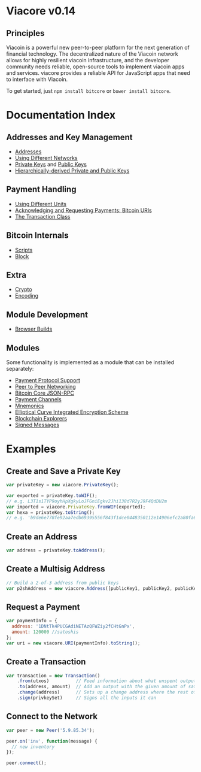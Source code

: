 # Viacore v0.14

## Principles

Viacoin is a powerful new peer-to-peer platform for the next generation of financial technology. The decentralized nature of the Viacoin network allows for highly resilient viacoin infrastructure, and the developer community needs reliable, open-source tools to implement viacoin apps and services. viacore provides a reliable API for JavaScript apps that need to interface with Viacoin.

To get started, just `npm install bitcore` or `bower install bitcore`.

# Documentation Index

## Addresses and Key Management

* [Addresses](address.md)
* [Using Different Networks](networks.md)
* [Private Keys](privatekey.md) and [Public Keys](publickey.md)
* [Hierarchically-derived Private and Public Keys](hierarchical.md)

## Payment Handling
* [Using Different Units](unit.md)
* [Acknowledging and Requesting Payments: Bitcoin URIs](uri.md)
* [The Transaction Class](transaction.md)

## Bitcoin Internals
* [Scripts](script.md)
* [Block](block.md)

## Extra
* [Crypto](crypto.md)
* [Encoding](encoding.md)

## Module Development
* [Browser Builds](browser.md)

## Modules

Some functionality is implemented as a module that can be installed separately:

* [Payment Protocol Support](https://github.com/viacoin/viacore-payment-protocol)
* [Peer to Peer Networking](https://github.com/viacoin/viacore-p2p)
* [Bitcoin Core JSON-RPC](https://github.com/viacoin/bitcoind-rpc)
* [Payment Channels](https://github.com/viacoin/viacore-channel)
* [Mnemonics](https://github.com/viacoin/viacore-mnemonic)
* [Elliptical Curve Integrated Encryption Scheme](https://github.com/viacoin/viacore-ecies)
* [Blockchain Explorers](https://github.com/viacoin/viacore-explorers)
* [Signed Messages](https://github.com/viacoin/viacore-message)

# Examples

## Create and Save a Private Key

```javascript
var privateKey = new viacore.PrivateKey();

var exported = privateKey.toWIF();
// e.g. L3T1s1TYP9oyhHpXgkyLoJFGniEgkv2Jhi138d7R2yJ9F4QdDU2m
var imported = viacore.PrivateKey.fromWIF(exported);
var hexa = privateKey.toString();
// e.g. 'b9de6e778fe92aa7edb69395556f843f1dce0448350112e14906efc2a80fa61a'
```

## Create an Address

```javascript
var address = privateKey.toAddress();
```

## Create a Multisig Address

```javascript
// Build a 2-of-3 address from public keys
var p2shAddress = new viacore.Address([publicKey1, publicKey2, publicKey3], 2);
```

## Request a Payment

```javascript
var paymentInfo = {
  address: '1DNtTk4PUCGAdiNETAzQFWZiy2fCHtGnPx',
  amount: 120000 //satoshis
};
var uri = new viacore.URI(paymentInfo).toString();
```

## Create a Transaction

```javascript
var transaction = new Transaction()
    .from(utxos)          // Feed information about what unspent outputs one can use
    .to(address, amount)  // Add an output with the given amount of satoshis
    .change(address)      // Sets up a change address where the rest of the funds will go
    .sign(privkeySet)     // Signs all the inputs it can
```

## Connect to the Network

```javascript
var peer = new Peer('5.9.85.34');

peer.on('inv', function(message) {
  // new inventory
});

peer.connect();
```
